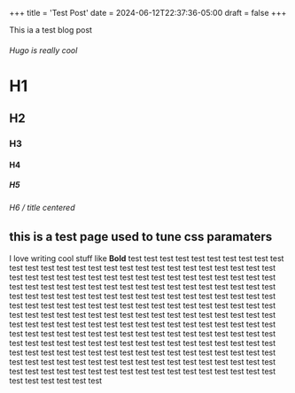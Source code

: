 +++
title = 'Test Post'
date = 2024-06-12T22:37:36-05:00
draft = false
+++

This ia a test blog post 


###### Hugo is really cool
# H1
## H2
### H3
#### H4
##### H5
###### H6 / title centered

## this is a test page used to tune css paramaters

I love writing cool stuff like **Bold** test test test test test test test test test test test test test test test test test test test test test test test test test test test test test test test test test test test test test test test test test test test test test test test test test test test test test test test test test test test test test test test test test test test test test test test test test test test test test test test test test test test test test test test test test test test test test test test test test test test test test test test test test test test test test test test test test test test test test test test test test test test test test test test test test test test test test test test test test test test test test test test test test test test test test test test test test test test test test test test test test test test test test test test test test test test test test test test test test test test test test test test test test test test test test test test test test test test test test test test test test test test test test test test test test test test test test test test test test test test test 


